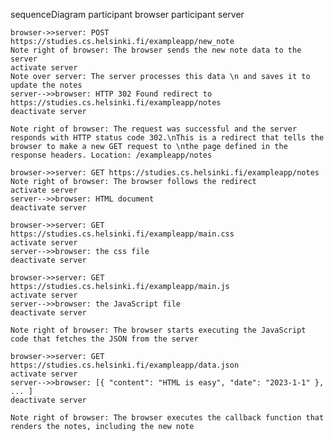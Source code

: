 sequenceDiagram
    participant browser
    participant server

    browser->>server: POST https://studies.cs.helsinki.fi/exampleapp/new_note
    Note right of browser: The browser sends the new note data to the server
    activate server
    Note over server: The server processes this data \n and saves it to update the notes
    server-->>browser: HTTP 302 Found redirect to https://studies.cs.helsinki.fi/exampleapp/notes
    deactivate server

    Note right of browser: The request was successful and the server responds with HTTP status code 302.\nThis is a redirect that tells the browser to make a new GET request to \nthe page defined in the response headers. Location: /exampleapp/notes

    browser->>server: GET https://studies.cs.helsinki.fi/exampleapp/notes
    Note right of browser: The browser follows the redirect
    activate server
    server-->>browser: HTML document
    deactivate server

    browser->>server: GET https://studies.cs.helsinki.fi/exampleapp/main.css
    activate server
    server-->>browser: the css file
    deactivate server

    browser->>server: GET https://studies.cs.helsinki.fi/exampleapp/main.js
    activate server
    server-->>browser: the JavaScript file
    deactivate server

    Note right of browser: The browser starts executing the JavaScript code that fetches the JSON from the server

    browser->>server: GET https://studies.cs.helsinki.fi/exampleapp/data.json
    activate server
    server-->>browser: [{ "content": "HTML is easy", "date": "2023-1-1" }, ... ]
    deactivate server

    Note right of browser: The browser executes the callback function that renders the notes, including the new note